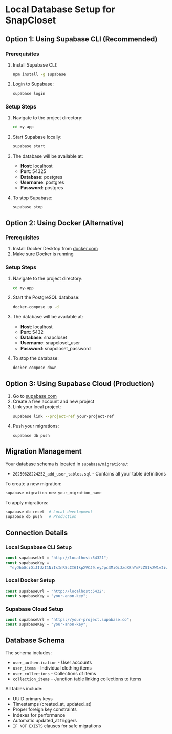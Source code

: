 # Local Database Setup for SnapCloset

## Option 1: Using Supabase CLI (Recommended)

### Prerequisites

1. Install Supabase CLI:

   ```bash
   npm install -g supabase
   ```

2. Login to Supabase:
   ```bash
   supabase login
   ```

### Setup Steps

1. Navigate to the project directory:

   ```bash
   cd my-app
   ```

2. Start Supabase locally:

   ```bash
   supabase start
   ```

3. The database will be available at:

   - **Host**: localhost
   - **Port**: 54325
   - **Database**: postgres
   - **Username**: postgres
   - **Password**: postgres

4. To stop Supabase:
   ```bash
   supabase stop
   ```

## Option 2: Using Docker (Alternative)

### Prerequisites

1. Install Docker Desktop from [docker.com](https://www.docker.com/products/docker-desktop/)
2. Make sure Docker is running

### Setup Steps

1. Navigate to the project directory:

   ```bash
   cd my-app
   ```

2. Start the PostgreSQL database:

   ```bash
   docker-compose up -d
   ```

3. The database will be available at:

   - **Host**: localhost
   - **Port**: 5432
   - **Database**: snapcloset
   - **Username**: snapcloset_user
   - **Password**: snapcloset_password

4. To stop the database:
   ```bash
   docker-compose down
   ```

## Option 3: Using Supabase Cloud (Production)

1. Go to [supabase.com](https://supabase.com)
2. Create a free account and new project
3. Link your local project:
   ```bash
   supabase link --project-ref your-project-ref
   ```
4. Push your migrations:
   ```bash
   supabase db push
   ```

## Migration Management

Your database schema is located in `supabase/migrations/`:

- `20250628224252_add_user_tables.sql` - Contains all your table definitions

To create a new migration:

```bash
supabase migration new your_migration_name
```

To apply migrations:

```bash
supabase db reset  # Local development
supabase db push   # Production
```

## Connection Details

### Local Supabase CLI Setup

```typescript
const supabaseUrl = "http://localhost:54321";
const supabaseKey =
  "eyJhbGciOiJIUzI1NiIsInR5cCI6IkpXVCJ9.eyJpc3MiOiJzdXBhYmFzZS1kZW1vIiwicm9sZSI6ImFub24iLCJleHAiOjE5ODM4MTI5OTZ9.CRXP1A7WOeoJeXxjNni43kdQwgnWNReilDMblYTn_I0";
```

### Local Docker Setup

```typescript
const supabaseUrl = "http://localhost:5432";
const supabaseKey = "your-anon-key";
```

### Supabase Cloud Setup

```typescript
const supabaseUrl = "https://your-project.supabase.co";
const supabaseKey = "your-anon-key";
```

## Database Schema

The schema includes:

- `user_authentication` - User accounts
- `user_items` - Individual clothing items
- `user_collections` - Collections of items
- `collection_items` - Junction table linking collections to items

All tables include:

- UUID primary keys
- Timestamps (created_at, updated_at)
- Proper foreign key constraints
- Indexes for performance
- Automatic updated_at triggers
- `IF NOT EXISTS` clauses for safe migrations
